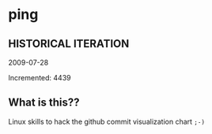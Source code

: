 # ping

## HISTORICAL ITERATION
2009-07-28

Incremented: 4439

## What is this?? 
Linux skills to hack the github commit visualization chart `;-)`
